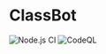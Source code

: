 # ClassBot
![Node.js CI](https://github.com/Sintuz/ClassBot/workflows/Node.js%20CI/badge.svg)
![CodeQL](https://github.com/Sintuz/ClassDiscordBot/workflows/CodeQL/badge.svg)
